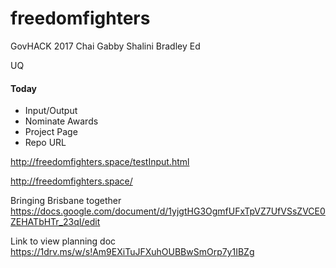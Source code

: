 # freedomfighters
GovHACK 2017
Chai
Gabby
Shalini
Bradley
Ed

UQ


#### Today

* Input/Output
* Nominate Awards
* Project Page
* Repo URL



http://freedomfighters.space/testInput.html

http://freedomfighters.space/

Bringing Brisbane together
https://docs.google.com/document/d/1yjgtHG3OgmfUFxTpVZ7UfVSsZVCE0ZEHATbHTr_23qI/edit

Link to view planning doc
https://1drv.ms/w/s!Am9EXiTuJFXuhOUBBwSmOrp7y1IBZg
